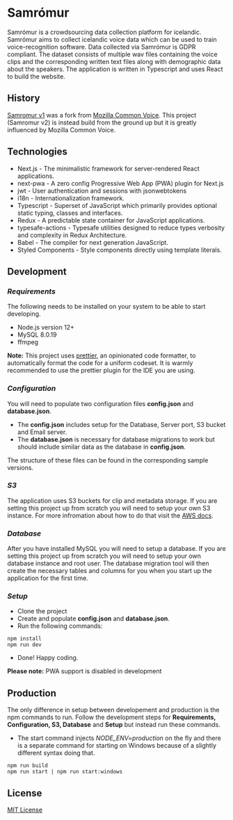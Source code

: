 # Samrómur

Samrómur is a crowdsourcing data collection platform for icelandic. Samrómur aims to collect icelandic voice data which can be used to train voice-recognition software. Data collected via Samrómur is GDPR compliant. The dataset consists of multiple wav files containing the voice clips and the corresponding written text files along with demographic data about the speakers. The application is written in Typescript and uses React to build the website.

## History
[Samromur v1](https://github.com/aime-island/raddvefur 'Raddvefur repository') was a fork from [Mozilla Common Voice](https://github.com/mozilla/common-voice/ 'Mozilla Common Voice repository').
This project (Samromur v2) is instead build from the ground up but it is greatly influenced by Mozilla Common Voice.

## Technologies
* Next.js - The minimalistic framework for server-rendered React applications.
* next-pwa - A zero config Progressive Web App (PWA) plugin for Next.js
* jwt - User authentication and sessions with jsonwebtokens
* i18n - Internationalization framework.
* Typescript - Superset of JavaScript which primarily provides optional static typing, classes and interfaces.
* Redux - A predictable state container for JavaScript applications.
* typesafe-actions - Typesafe utilities designed to reduce types verbosity and complexity in Redux Architecture.
* Babel - The compiler for next generation JavaScript.
* Styled Components - Style components directly using template literals.

## Development

### *Requirements*
The following needs to be installed on your system to be able to start developing.
* Node.js version 12+
* MySQL 8.0.19
* ffmpeg

**Note:** This project uses [prettier](https://prettier.io/ 'Prettier Home Page'), an opinionated code formatter, to automatically format the code for a uniform codeset. It is warmly recommended to use the prettier plugin for the IDE you are using.

### *Configuration*
You will need to populate two configuration files **config.json** and **database.json**.
* The **config.json** includes setup for the Database, Server port, S3 bucket and Email server. 
* The **database.json** is necessary for database migrations to work but should include similar data as the database in **config.json**. 

The structure of these files can be found in the corresponding sample versions.

### *S3*
The application uses S3 buckets for clip and metadata storage. If you are setting this project up from scratch you will need to setup your own S3 instance. For more infromation about how to do that visit the [AWS docs](https://docs.aws.amazon.com/AmazonS3/latest/gsg/CreatingABucket.html 'Creating a S3 bucket').

### *Database*
After you have installed MySQL you will need to setup a database. If you are setting this project up from scratch you will need to setup your own database instance and root user. The database migration tool will then create the necessary tables and columns for you when you start up the application for the first time.

### *Setup*
* Clone the project
* Create and populate **config.json** and **database.json**. 
* Run the following commands:
```
npm install
npm run dev
```
* Done! Happy coding.

**Please note:** PWA support is disabled in development
## Production
The only difference in setup between developement and production is the npm commands to run.
Follow the development steps for **Requirements, Configuration, S3, Database** and **Setup** but instead run these commands.
* The start command injects *NODE_ENV=production* on the fly and there is a separate command for starting on Windows because of a slightly different syntax doing that.

```
npm run build
npm run start | npm run start:windows
```

## License
[MIT License](/LICENSE)